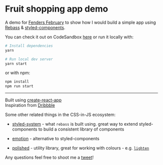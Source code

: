 # Fruit shopping app demo

A demo for [Fenders February](https://www.meetup.com/Front-End-Web-Developers-Perth/events/258689280/) to show how I would build a simple app using [Rebass](https://rebassjs.org) & [styled-components](https://styled-components.com).

You can check it out on CodeSandbox [here](https://codesandbox.io/s/qv75m5l8q4) or run it locally with:

```bash
# Install dependencies
yarn

# Run local dev server
yarn start
```

or with npm:

```bash
npm install
npm run start
```

---

Built using [create-react-app](https://facebook.github.io/create-react-app/)  
Inspiration from [Dribbble](https://dribbble.com/shots/5987436-Grocery-Delivery-iOS-App)

Some other related things in the CSS-in-JS ecosystem:
- [styled-system](https://styled-system.com/) - what `rebass` is built using. great way to extend styled-components to build a consistent library of components

- [emotion](https://emotion.sh/docs/introduction) - alternative to styled-components

- [polished](https://polished.js.org) - utility library, great for working with colours - e.g. [`lighten`](https://polished.js.org/docs/#lighten)

Any questions feel free to shoot me a [tweet](https://twitter.com/alexlouden)!
